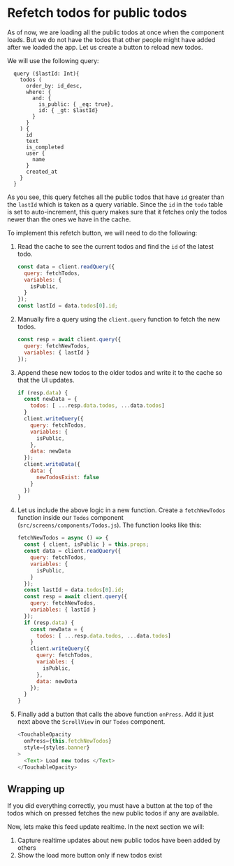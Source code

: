 # Refetch todos for public todos

As of now, we are loading all the public todos at once when the component loads. But we do not have the todos that other people might have added after we loaded the app. Let us create a button to reload new todos.

We will use the following query:

```gql
  query ($lastId: Int){
    todos (
      order_by: id_desc,
      where: {
        and: {
          is_public: { _eq: true},
          id: { _gt: $lastId}
        }
      }
    ) {
      id
      text
      is_completed
      user {
        name
      }
      created_at
    }
  }
```

As you see, this query fetches all the public todos that have `id` greater than the `lastId` which is taken as a query variable. Since the `id` in the `todo` table is set to auto-increment, this query makes sure that it fetches only the todos newer than the ones we have in the cache.

To implement this refetch button, we will need to do the following:

1. Read the cache to see the current todos and find the `id` of the latest todo.

    ```js
    const data = client.readQuery({
      query: fetchTodos,
      variables: {
        isPublic,
      }
    });
    const lastId = data.todos[0].id;
    ```

2. Manually fire a query using the `client.query` function to fetch the new todos.

    ```js
    const resp = await client.query({
      query: fetchNewTodos,
      variables: { lastId }
    }); 
    ```

3. Append these new todos to the older todos and write it to the cache so that the UI updates. 

    ```js
    if (resp.data) {
      const newData = {
        todos: [ ...resp.data.todos, ...data.todos]
      }
      client.writeQuery({
        query: fetchTodos,
        variables: {
          isPublic,
        },
        data: newData
      });
      client.writeData({
        data: {
          newTodosExist: false
        }
      })
    }
    ```

4. Let us include the above logic in a new function. Create a `fetchNewTodos` function inside our `Todos` component (`src/screens/components/Todos.js`). The function looks like this:

    ```js
    fetchNewTodos = async () => {
      const { client, isPublic } = this.props;
      const data = client.readQuery({
        query: fetchTodos,
        variables: {
          isPublic,
        }
      });
      const lastId = data.todos[0].id;
      const resp = await client.query({
        query: fetchNewTodos,
        variables: { lastId }
      });
      if (resp.data) {
        const newData = {
          todos: [ ...resp.data.todos, ...data.todos]
        }
        client.writeQuery({
          query: fetchTodos,
          variables: {
            isPublic,
          },
          data: newData
        });
      }
    }
    ```

4. Finally add a button that calls the above function `onPress`. Add it just next above the `ScrollView` in our `Todos` component.

    ```js
    <TouchableOpacity
      onPress={this.fetchNewTodos}
      style={styles.banner}
    >
      <Text> Load new todos </Text>
    </TouchableOpacity> 
    ```

## Wrapping up

If you did everything correctly, you must have a button at the top of the todos which on pressed fetches the new public todos if any are available.

Now, lets make this feed update realtime. In the next section we will:
1. Capture realtime updates about new public todos have been added by others
2. Show the load more button only if new todos exist